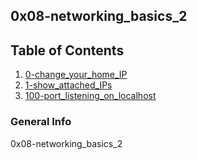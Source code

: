 ## 0x08-networking_basics_2

## Table of Contents

1. [0-change_your_home_IP](./#)
2. [1-show_attached_IPs](./#)
3. [100-port_listening_on_localhost](./#l)

### General Info

0x08-networking_basics_2